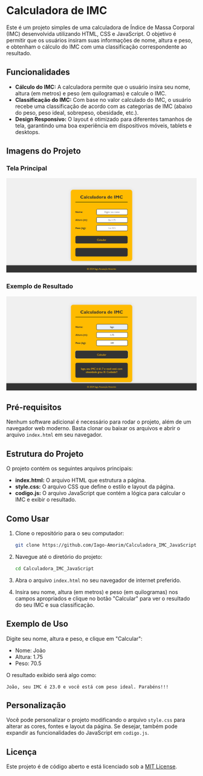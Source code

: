 # Calculadora de IMC

Este é um projeto simples de uma calculadora de Índice de Massa Corporal (IMC) desenvolvida utilizando HTML, CSS e JavaScript. O objetivo é permitir que os usuários insiram suas informações de nome, altura e peso, e obtenham o cálculo do IMC com uma classificação correspondente ao resultado.

## Funcionalidades

- **Cálculo do IMC:** A calculadora permite que o usuário insira seu nome, altura (em metros) e peso (em quilogramas) e calcule o IMC.
- **Classificação do IMC:** Com base no valor calculado do IMC, o usuário recebe uma classificação de acordo com as categorias de IMC (abaixo do peso, peso ideal, sobrepeso, obesidade, etc.).
- **Design Responsivo:** O layout é otimizado para diferentes tamanhos de tela, garantindo uma boa experiência em dispositivos móveis, tablets e desktops.

## Imagens do Projeto

### Tela Principal

![Imagem da Tela Principal](images/Calculadora_IMC.png)

### Exemplo de Resultado

![Imagem do Resultado](images/Resultado_IMC.png)

## Pré-requisitos

Nenhum software adicional é necessário para rodar o projeto, além de um navegador web moderno. Basta clonar ou baixar os arquivos e abrir o arquivo `index.html` em seu navegador.

## Estrutura do Projeto

O projeto contém os seguintes arquivos principais:

- **index.html:** O arquivo HTML que estrutura a página.
- **style.css:** O arquivo CSS que define o estilo e layout da página.
- **codigo.js:** O arquivo JavaScript que contém a lógica para calcular o IMC e exibir o resultado.

## Como Usar

1. Clone o repositório para o seu computador:

   ```bash
   git clone https://github.com/Iago-Amorim/Calculadora_IMC_JavaScript
   ```

2. Navegue até o diretório do projeto:

   ```bash
   cd Calculadora_IMC_JavaScript
   ```

3. Abra o arquivo `index.html` no seu navegador de internet preferido.

4. Insira seu nome, altura (em metros) e peso (em quilogramas) nos campos apropriados e clique no botão "Calcular" para ver o resultado do seu IMC e sua classificação.

## Exemplo de Uso

Digite seu nome, altura e peso, e clique em "Calcular":

- Nome: João
- Altura: 1.75
- Peso: 70.5

O resultado exibido será algo como:

```plaintext
João, seu IMC é 23.0 e você está com peso ideal. Parabéns!!!
```

## Personalização

Você pode personalizar o projeto modificando o arquivo `style.css` para alterar as cores, fontes e layout da página. Se desejar, também pode expandir as funcionalidades do JavaScript em `codigo.js`.

## Licença

Este projeto é de código aberto e está licenciado sob a [MIT License](LICENSE).